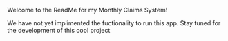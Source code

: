 Welcome to the ReadMe for my Monthly Claims System!

We have not yet implimented the fuctionality to run this app.
Stay tuned for the development of this cool project
